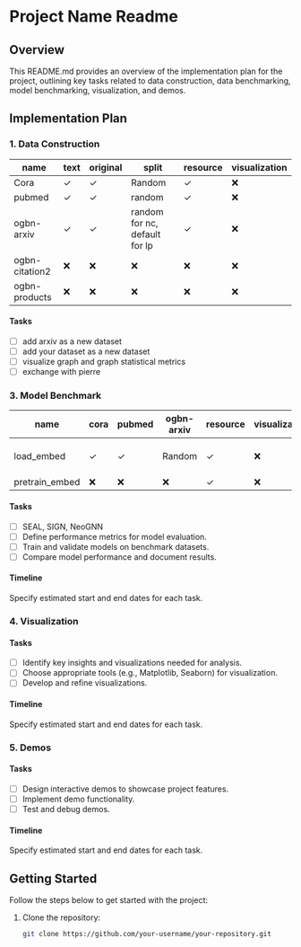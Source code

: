 # Project Name Readme

## Overview

This README.md provides an overview of the implementation plan for the project, outlining key tasks related to data construction, data benchmarking, model benchmarking, visualization, and demos.

## Implementation Plan

### 1. Data Construction
| name | text | original |split | resource | visualization
|----------|----------|----------|----------|----------|----------|
| Cora | &check; | &check; | Random | &check; | &#10060; |
| pubmed | &check; | &check; | random | &check; |&#10060; |
| ogbn-arxiv | &check;  | &check;  | random for nc, default for lp | &check;  |&#10060; |
| ogbn-citation2 | &#10060;|&#10060;|&#10060;|&#10060;|&#10060;|
| ogbn-products | &#10060;|&#10060;|&#10060;|&#10060;|&#10060;|

#### Tasks
- [ ] add arxiv as a new dataset
- [ ] add your dataset as a new dataset
- [ ] visualize graph and graph statistical metrics 
- [ ] exchange with pierre

### 3. Model Benchmark
| name            | cora    | pubmed  | ogbn-arxiv | resource | visualization | analysis |
|-----------------|---------|---------|------------|----------|----------------|----------|
| load_embed      | &check; | &check; | Random     | &check;  | &#10060;        |  consistently no improvement  |
| pretrain_embed  |&#10060; |&#10060; |&#10060;  | &check;  | &#10060;        | analysis |


#### Tasks
- [ ] SEAL, SIGN, NeoGNN
- [ ] Define performance metrics for model evaluation.
- [ ] Train and validate models on benchmark datasets.
- [ ] Compare model performance and document results.

#### Timeline
Specify estimated start and end dates for each task.

### 4. Visualization

#### Tasks
- [ ] Identify key insights and visualizations needed for analysis.
- [ ] Choose appropriate tools (e.g., Matplotlib, Seaborn) for visualization.
- [ ] Develop and refine visualizations.

#### Timeline
Specify estimated start and end dates for each task.

### 5. Demos

#### Tasks
- [ ] Design interactive demos to showcase project features.
- [ ] Implement demo functionality.
- [ ] Test and debug demos.

#### Timeline
Specify estimated start and end dates for each task.

## Getting Started

Follow the steps below to get started with the project:

1. Clone the repository:
   ```bash
   git clone https://github.com/your-username/your-repository.git
